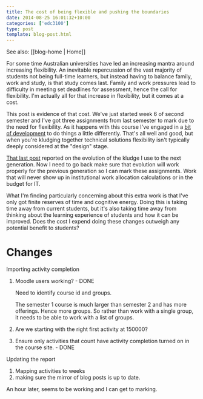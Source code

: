 ```yaml
---
title: The cost of being flexible and pushing the boundaries
date: 2014-08-25 16:01:32+10:00
categories: ['edc3100']
type: post
template: blog-post.html
---
```


See also: [[blog-home | Home]]

For some time Australian universities have led an increasing mantra around increasing flexibility. An inevitable repercussion of the vast majority of students not being full-time learners, but instead having to balance family, work and study, is that study comes last. Family and work pressures lead to difficulty in meeting set deadlines for assessment, hence the call for flexibility. I'm actually all for that increase in flexibility, but it comes at a cost.

This post is evidence of that cost. We've just started week 6 of second semester and I've got three assignments from last semester to mark due to the need for flexibility. As it happens with this course I've engaged in a [bit of development](/blog2/2014/07/31/learning-journal-activity-completion-and-nudge-analytics/) to do things a little differently. That's all well and good, but when you're kludging together technical solutions flexibility isn't typically deeply considered at the "design" stage.

[That last post](/blog2/2014/07/31/learning-journal-activity-completion-and-nudge-analytics/) reported on the evolution of the kludge I use to the next generation. Now I need to go back make sure that evolution will work properly for the previous generation so I can mark these assignments. Work that will never show up in institutional work allocation calculations or in the budget for IT.

What I'm finding particularly concerning about this extra work is that I've only got finite reserves of time and cognitive energy. Doing this is taking time away from current students, but it's also taking time away from thinking about the learning experience of students and how it can be improved. Does the cost I expend doing these changes outweigh any potential benefit to students?

# Changes

Importing activity completion

1. Moodle users working? - DONE
    
    Need to identify course id and groups.
    
    The semester 1 course is much larger than semester 2 and has more offerings. Hence more groups. So rather than work with a single group, it needs to be able to work with a list of groups.
    
2. Are we starting with the right first activity at 150000?
3. Ensure only activities that count have activity completion turned on in the course site. - DONE

Updating the report

1. Mapping activities to weeks
2. making sure the mirror of blog posts is up to date.

An hour later, seems to be working and I can get to marking.